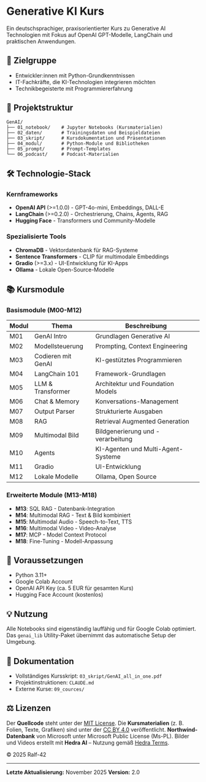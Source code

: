 # Generative KI Kurs

Ein deutschsprachiger, praxisorientierter Kurs zu Generative AI Technologien mit Fokus auf OpenAI GPT-Modelle, LangChain und praktischen Anwendungen.

## 🎯 Zielgruppe

- Entwickler:innen mit Python-Grundkenntnissen
- IT-Fachkräfte, die KI-Technologien integrieren möchten
- Technikbegeisterte mit Programmiererfahrung

## 📁 Projektstruktur

```
GenAI/
├── 01_notebook/    # Jupyter Notebooks (Kursmaterialien)
├── 02_daten/       # Trainingsdaten und Beispieldateien
├── 03_skript/      # Kursdokumentation und Präsentationen
├── 04_modul/       # Python-Module und Bibliotheken
├── 05_prompt/      # Prompt-Templates
└── 06_podcast/     # Podcast-Materialien
```

## 🛠️ Technologie-Stack

### Kernframeworks
- **OpenAI API** (>=1.0.0) - GPT-4o-mini, Embeddings, DALL-E
- **LangChain** (>=0.2.0) - Orchestrierung, Chains, Agents, RAG
- **Hugging Face** - Transformers und Community-Modelle

### Spezialisierte Tools
- **ChromaDB** - Vektordatenbank für RAG-Systeme
- **Sentence Transformers** - CLIP für multimodale Embeddings
- **Gradio** (>=3.x) - UI-Entwicklung für KI-Apps
- **Ollama** - Lokale Open-Source-Modelle

## 📚 Kursmodule

### Basismodule (M00-M12)
| Modul | Thema | Beschreibung |
|-------|-------|-------------|
| M01 | GenAI Intro | Grundlagen Generative AI |
| M02 | Modellsteuerung | Prompting, Context Engineering |
| M03 | Codieren mit GenAI | KI-gestütztes Programmieren |
| M04 | LangChain 101 | Framework-Grundlagen |
| M05 | LLM & Transformer | Architektur und Foundation Models |
| M06 | Chat & Memory | Konversations-Management |
| M07 | Output Parser | Strukturierte Ausgaben |
| M08 | RAG | Retrieval Augmented Generation |
| M09 | Multimodal Bild | Bildgenerierung und -verarbeitung |
| M10 | Agents | KI-Agenten und Multi-Agent-Systeme |
| M11 | Gradio | UI-Entwicklung |
| M12 | Lokale Modelle | Ollama, Open Source |

### Erweiterte Module (M13-M18)
- **M13**: SQL RAG - Datenbank-Integration
- **M14**: Multimodal RAG - Text & Bild kombiniert
- **M15**: Multimodal Audio - Speech-to-Text, TTS
- **M16**: Multimodal Video - Video-Analyse
- **M17**: MCP - Model Context Protocol
- **M18**: Fine-Tuning - Modell-Anpassung

## 🔑 Voraussetzungen

- Python 3.11+
- Google Colab Account
- OpenAI API Key (ca. 5 EUR für gesamten Kurs)
- Hugging Face Account (kostenlos)

## 💡 Nutzung

Alle Notebooks sind eigenständig lauffähig und für Google Colab optimiert. Das `genai_lib` Utility-Paket übernimmt das automatische Setup der Umgebung.

## 📖 Dokumentation

- Vollständiges Kursskript: `03_skript/GenAI_all_in_one.pdf`
- Projektinstruktionen: `CLAUDE.md`
- Externe Kurse: `09_cources/`

## ⚖️ Lizenzen

Der **Quellcode** steht unter der [MIT License](./LICENSE).
Die **Kursmaterialien** (z. B. Folien, Texte, Grafiken) sind unter der [CC BY 4.0](https://creativecommons.org/licenses/by/4.0/) veröffentlicht.
**Northwind-Datenbank** von Microsoft unter Microsoft Public License (Ms-PL).
Bilder und Videos erstellt mit **Hedra AI** – Nutzung gemäß [Hedra Terms](https://www.hedra.com/terms).

© 2025 Ralf-42

---

**Letzte Aktualisierung:** November 2025
**Version:** 2.0
